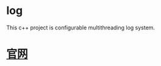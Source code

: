 # log
This c++ project is  configurable multithreading log system.

# [官网](https://www.supercline.com/)
